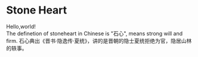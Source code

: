 # Stone Heart
Hello,world!  
The definetion of stoneheart in Chinese is "石心", means strong will and firm. 石心典出《晋书·隐逸传·夏统》，讲的是晋朝的隐士夏统拒绝为官，隐居山林的轶事。
